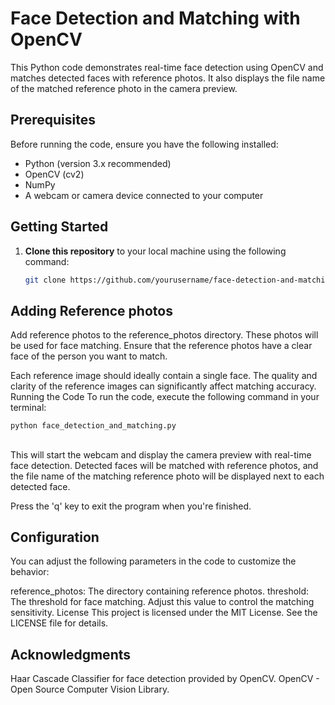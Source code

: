 # Face Detection and Matching with OpenCV

This Python code demonstrates real-time face detection using OpenCV and matches detected faces with reference photos. It also displays the file name of the matched reference photo in the camera preview.

## Prerequisites

Before running the code, ensure you have the following installed:

- Python (version 3.x recommended)
- OpenCV (cv2)
- NumPy
- A webcam or camera device connected to your computer

## Getting Started

1. **Clone this repository** to your local machine using the following command:

   ```bash
   git clone https://github.com/yourusername/face-detection-and-matching.git
   
   
## Adding Reference photos
Add reference photos to the reference_photos directory. These photos will be used for face matching. Ensure that the reference photos have a clear face of the person you want to match.

Each reference image should ideally contain a single face.
The quality and clarity of the reference images can significantly affect matching accuracy.
Running the Code
To run the code, execute the following command in your terminal:

```bash
python face_detection_and_matching.py
```
##
This will start the webcam and display the camera preview with real-time face detection. Detected faces will be matched with reference photos, and the file name of the matching reference photo will be displayed next to each detected face.

Press the 'q' key to exit the program when you're finished.

## Configuration
You can adjust the following parameters in the code to customize the behavior:

reference_photos: The directory containing reference photos.
threshold: The threshold for face matching. Adjust this value to control the matching sensitivity.
License
This project is licensed under the MIT License. See the LICENSE file for details.

## Acknowledgments
Haar Cascade Classifier for face detection provided by OpenCV.
OpenCV - Open Source Computer Vision Library.
